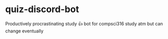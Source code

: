 # quiz-discord-bot
Productively procrastinating study 👍
bot for compsci316 study atm but can change eventually
